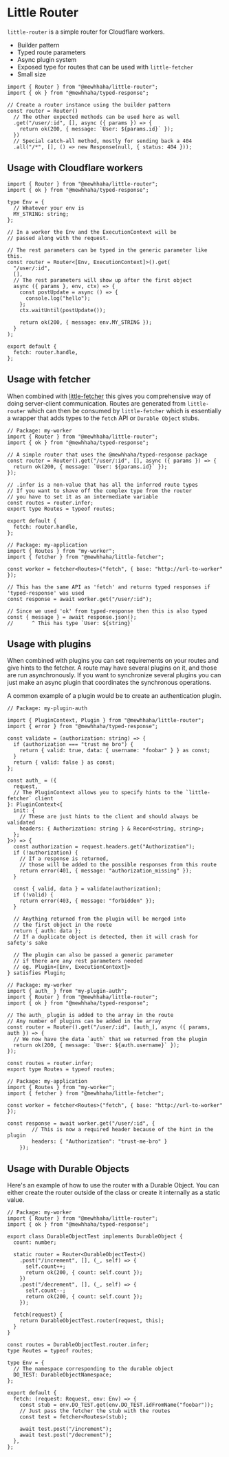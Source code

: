 # Little Router

`little-router` is a simple router for Cloudflare workers.

- Builder pattern
- Typed route parameters
- Async plugin system
- Exposed type for routes that can be used with `little-fetcher`
- Small size

```tsx
import { Router } from "@mewhhaha/little-router";
import { ok } from "@mewhhaha/typed-response";

// Create a router instance using the builder pattern
const router = Router()
  // The other expected methods can be used here as well
  .get("/user/:id", [], async ({ params }) => {
    return ok(200, { message: `User: ${params.id}` });
  })
  // Special catch-all method, mostly for sending back a 404
  .all("/*", [], () => new Response(null, { status: 404 }));
```

## Usage with Cloudflare workers

```tsx
import { Router } from "@mewhhaha/little-router";
import { ok } from "@mewhhaha/typed-response";

type Env = {
  // Whatever your env is
  MY_STRING: string;
};

// In a worker the Env and the ExecutionContext will be
// passed along with the request.

// The rest parameters can be typed in the generic parameter like this.
const router = Router<[Env, ExecutionContext]>().get(
  "/user/:id",
  [],
  // The rest parameters will show up after the first object
  async ({ params }, env, ctx) => {
    const postUpdate = async () => {
      console.log("hello");
    };
    ctx.waitUntil(postUpdate());

    return ok(200, { message: env.MY_STRING });
  }
);

export default {
  fetch: router.handle,
};
```

## Usage with fetcher

When combined with [little-fetcher](../little-fetcher/) this gives you comprehensive way of doing server-client communication. Routes are generated from `little-router` which can then be consumed by `little-fetcher` which is essentially a wrapper that adds types to the `fetch` API or `Durable Object` stubs.

```tsx
// Package: my-worker
import { Router } from "@mewhhaha/little-router";
import { ok } from "@mewhhaha/typed-response";

// A simple router that uses the @mewhhaha/typed-response package
const router = Router().get("/user/:id", [], async ({ params }) => {
  return ok(200, { message: `User: ${params.id}` });
});

// .infer is a non-value that has all the inferred route types
// If you want to shave off the complex type from the router
// you have to set it as an intermediate variable
const routes = router.infer;
export type Routes = typeof routes;

export default {
  fetch: router.handle,
};

// Package: my-application
import { Routes } from "my-worker";
import { fetcher } from "@mewhhaha/little-fetcher";

const worker = fetcher<Routes>("fetch", { base: "http://url-to-worker" });

// This has the same API as 'fetch' and returns typed responses if 'typed-response' was used
const response = await worker.get("/user/:id");

// Since we used 'ok' from typed-response then this is also typed
const { message } = await response.json();
//      ^ This has type `User: ${string}`
```

## Usage with plugins

When combined with plugins you can set requirements on your routes and give hints to the fetcher. A route may have several plugins on it, and those are run asynchronously. If you want to synchronize several plugins you can just make an async plugin that coordinates the synchronous operations.

A common example of a plugin would be to create an authentication plugin.

```tsx
// Package: my-plugin-auth

import { PluginContext, Plugin } from "@mewhhaha/little-router";
import { error } from "@mewhhaha/typed-response";

const validate = (authorization: string) => {
  if (authorization === "trust me bro") {
    return { valid: true, data: { username: "foobar" } } as const;
  }
  return { valid: false } as const;
};

const auth_ = ({
  request,
  // The PluginContext allows you to specify hints to the `little-fetcher` client
}: PluginContext<{
  init: {
    // These are just hints to the client and should always be validated
    headers: { Authorization: string } & Record<string, string>;
  };
}>) => {
  const authorization = request.headers.get("Authorization");
  if (!authorization) {
    // If a response is returned,
    // those will be added to the possible responses from this route
    return error(401, { message: "authorization_missing" });
  }

  const { valid, data } = validate(authorization);
  if (!valid) {
    return error(403, { message: "forbidden" });
  }

  // Anything returned from the plugin will be merged into
  // the first object in the route
  return { auth: data };
  // If a duplicate object is detected, then it will crash for safety's sake

  // The plugin can also be passed a generic parameter
  // if there are any rest parameters needed
  // eg. Plugin<[Env, ExecutionContext]>
} satisfies Plugin;

// Package: my-worker
import { auth_ } from "my-plugin-auth";
import { Router } from "@mewhhaha/little-router";
import { ok } from "@mewhhaha/typed-response";

// The auth_ plugin is added to the array in the route
// Any number of plugins can be added in the array
const router = Router().get("/user/:id", [auth_], async ({ params, auth }) => {
  // We now have the data `auth` that we returned from the plugin
  return ok(200, { message: `User: ${auth.username}` });
});

const routes = router.infer;
export type Routes = typeof routes;

// Package: my-application
import { Routes } from "my-worker";
import { fetcher } from "@mewhhaha/little-fetcher";

const worker = fetcher<Routes>("fetch", { base: "http://url-to-worker" });

const response = await worker.get("/user/:id", {
        // This is now a required header because of the hint in the plugin
        headers: { "Authorization": "trust-me-bro" }
    });
```

## Usage with Durable Objects

Here's an example of how to use the router with a Durable Object. You can either create the router outside of the class or create it internally as a static value.

```tsx
// Package: my-worker
import { Router } from "@mewhhaha/little-router";
import { ok } from "@mewhhaha/typed-response";

export class DurableObjectTest implements DurableObject {
  count: number;

  static router = Router<DurableObjectTest>()
    .post("/increment", [], (_, self) => {
      self.count++;
      return ok(200, { count: self.count });
    })
    .post("/decrement", [], (_, self) => {
      self.count--;
      return ok(200, { count: self.count });
    });

  fetch(request) {
    return DurableObjectTest.router(request, this);
  }
}

const routes = DurableObjectTest.router.infer;
type Routes = typeof routes;

type Env = {
  // The namespace corresponding to the durable object
  DO_TEST: DurableObjectNamespace;
};

export default {
  fetch: (request: Request, env: Env) => {
    const stub = env.DO_TEST.get(env.DO_TEST.idFromName("foobar"));
    // Just pass the fetcher the stub with the routes
    const test = fetcher<Routes>(stub);

    await test.post("/increment");
    await test.post("/decrement");
  },
};
```
